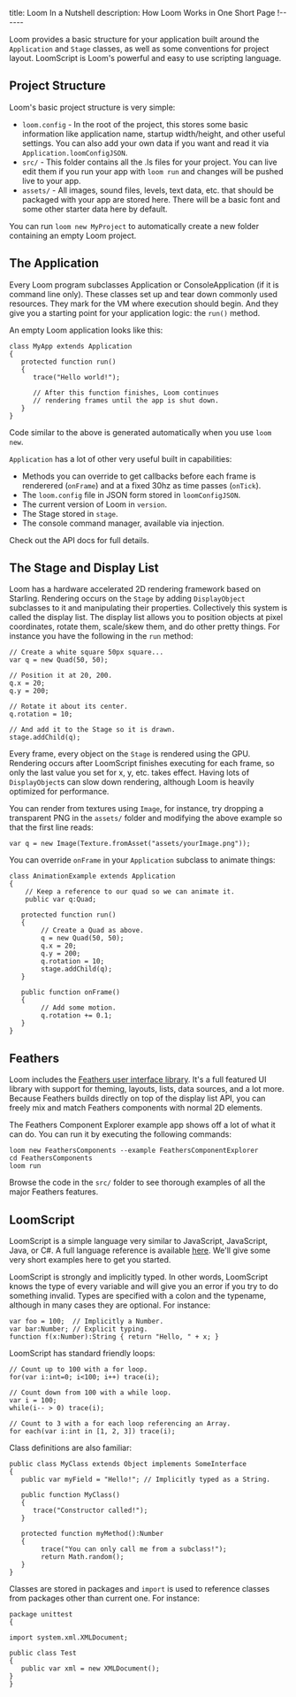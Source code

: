 title: Loom In a Nutshell
description: How Loom Works in One Short Page
!------

Loom provides a basic structure for your application built around the `Application` and `Stage` classes, as well as some conventions for project layout. LoomScript is Loom's powerful and easy to use scripting language.

## Project Structure

Loom's basic project structure is very simple:

   * `loom.config` - In the root of the project, this stores some basic information like application name, startup width/height, and other useful settings. You can also add your own data if you want and read it via `Application.loomConfigJSON`.
   * `src/` - This folder contains all the .ls files for your project. You can live edit them if you run your app with `loom run` and changes will be pushed live to your app.
   * `assets/` - All images, sound files, levels, text data, etc. that should be packaged with your app are stored here. There will be a basic font and some other starter data here by default.

You can run `loom new MyProject` to automatically create a new folder containing an empty Loom project.

## The Application

Every Loom program subclasses Application or ConsoleApplication (if it is command line only). These classes set up and tear down commonly used resources. They mark for the VM where execution should begin. And they give you a starting point for your application logic: the `run()` method.

An empty Loom application looks like this:

~~~as3
class MyApp extends Application
{
   protected function run()
   {
      trace("Hello world!");
      
      // After this function finishes, Loom continues
      // rendering frames until the app is shut down.
   }
}
~~~

Code similar to the above is generated automatically when you use `loom new`.

`Application` has a lot of other very useful built in capabilities:
   * Methods you can override to get callbacks before each frame is renderered (`onFrame`) and at a fixed 30hz as time passes (`onTick`).
   * The `loom.config` file in JSON form stored in `loomConfigJSON`.
   * The current version of Loom in `version`.
   * The Stage stored in `stage`.
   * The console command manager, available via injection.

Check out the API docs for full details.

## The Stage and Display List

Loom has a hardware accelerated 2D rendering framework based on Starling. Rendering occurs on the `Stage` by adding `DisplayObject` subclasses to it and manipulating their properties. Collectively this system is called the display list. The display list allows you to position objects at pixel coordinates, rotate them, scale/skew them, and do other pretty things. For instance you have the following in the `run` method:

~~~as3
// Create a white square 50px square...
var q = new Quad(50, 50);

// Position it at 20, 200.
q.x = 20;
q.y = 200;

// Rotate it about its center.
q.rotation = 10;

// And add it to the Stage so it is drawn.
stage.addChild(q);
~~~

Every frame, every object on the `Stage` is rendered using the GPU. Rendering occurs after LoomScript finishes executing for each frame, so only the last value you set for x, y, etc. takes effect. Having lots of `DisplayObject`s can slow down rendering, although Loom is heavily optimized for performance.

You can render from textures using `Image`, for instance, try dropping a transparent PNG in the `assets/` folder and modifying the above example so that the first line reads:

~~~as3
var q = new Image(Texture.fromAsset("assets/yourImage.png"));
~~~

You can override `onFrame` in your `Application` subclass to animate things:

~~~as3
class AnimationExample extends Application
{
    // Keep a reference to our quad so we can animate it.
    public var q:Quad;

   protected function run()
   {
        // Create a Quad as above.
        q = new Quad(50, 50);
        q.x = 20;
        q.y = 200;
        q.rotation = 10;
        stage.addChild(q);
   }
   
   public function onFrame()
   {
        // Add some motion.
        q.rotation += 0.1;
   }
}
~~~

## Feathers

Loom includes the [Feathers user interface library](http://www.feathersui.com). It's a full featured UI library with support for theming, layouts, lists, data sources, and a lot more. Because Feathers builds directly on top of the display list API, you can freely mix and match Feathers components with normal 2D elements.

The Feathers Component Explorer example app shows off a lot of what it can do. You can run it by executing the following commands:

~~~text
loom new FeathersComponents --example FeathersComponentExplorer
cd FeathersComponents
loom run
~~~

Browse the code in the `src/` folder to see thorough examples of all the major Feathers features.

## LoomScript

LoomScript is a simple language very similar to JavaScript, JavaScript, Java, or C#. A full language reference is available [here](http://docs.theengine.co/loom/1.1.3452/guides/02_LoomScript/02_syntax.html). We'll give some very short examples here to get you started.

LoomScript is strongly and implicitly typed. In other words, LoomScript knows the type of every variable and will give you an error if you try to do something invalid. Types are specified with a colon and the typename, although in many cases they are optional. For instance:

~~~as3
var foo = 100;  // Implicitly a Number.
var bar:Number; // Explicit typing.
function f(x:Number):String { return "Hello, " + x; }
~~~

LoomScript has standard friendly loops:

~~~as3
// Count up to 100 with a for loop.
for(var i:int=0; i<100; i++) trace(i);

// Count down from 100 with a while loop.
var i = 100;
while(i-- > 0) trace(i);

// Count to 3 with a for each loop referencing an Array.
for each(var i:int in [1, 2, 3]) trace(i);
~~~

Class definitions are also familiar:

~~~as3
public class MyClass extends Object implements SomeInterface
{
   public var myField = "Hello!"; // Implicitly typed as a String.
   
   public function MyClass()
   {
      trace("Constructor called!");
   }
   
   protected function myMethod():Number
   {
        trace("You can only call me from a subclass!");
        return Math.random();
   }
}
~~~

Classes are stored in packages and `import` is used to reference classes from packages other than current one. For instance:

~~~as3
package unittest
{

import system.xml.XMLDocument;

public class Test
{
   public var xml = new XMLDocument();
}
}
~~~